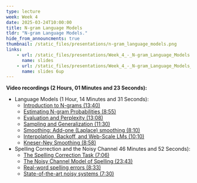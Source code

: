 ```yaml
---
type: lecture
week: Week 4
date: 2025-03-24T10:00:00
title: N-gram Language Models
tldr: "N-gram Language Models."
hide_from_announcments: true
thumbnail: /static_files/presentations/n-gram_language_models.png
links: 
    - url: /static_files/presentations/Week_4_-_N-gram_Language_Models.pdf
      name: slides
    - url: /static_files/presentations/Week_4_-_N-gram_Language_Models_6up.pdf
      name: slides 6up
---
```

**Video recordings (2 Hours, 01 Minutes and 23 Seconds):**
- Language Models (1 Hour, 14 Minutes and 31 Seconds):
    - [Introduction to N-grams (13:40)](https://youtu.be/LT0Ksr4W1C0)
    - [Estimating N-gram Probabilities (8:55)](https://youtu.be/7O7DOiqhvt4)
    - [Evaluation and Perplexity (13:08)](https://youtu.be/blk3GX62XjA)
    - [Sampling and Generalization (11:30)](https://youtu.be/AKCFwxj-XTQ)
    - [Smoothing: Add-one (Laplace) smoothing (8:10)](https://youtu.be/yZ9MCbMe2Ws)
    - [Interpolation, Backoff, and Web-Scale LMs (10:10)](https://youtu.be/FZFE4d7iHiA)
    - [Kneser-Ney Smoothing (8:58)](https://youtu.be/uptdq8Fa-aE)
- Spelling Correction and the Noisy Channel 46 Minutes and 52 Seconds):
    - [The Spelling Correction Task (7:06)](https://youtu.be/_jJ1aCOoGwo)
    - [The Noisy Channel Model of Spelling (23:43)](https://youtu.be/QADhN6RaRwk)
    - [Real-word spelling errors (8:33)](https://youtu.be/uexAaSZZ5Zg)
    - [State-of-the-art noisy systems (7:30)](https://youtu.be/oVUa8AwYTno)
